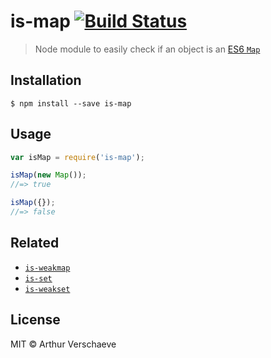 # is-map [![Build Status](https://travis-ci.org/arthurvr/is-map.svg?branch=master)](https://travis-ci.org/arthurvr/is-map)

> Node module to easily check if an object is an [ES6 `Map`](https://developer.mozilla.org/en-US/docs/Web/JavaScript/Reference/Global_Objects/Map)

## Installation

```
$ npm install --save is-map
```

## Usage

```js
var isMap = require('is-map');

isMap(new Map());
//=> true

isMap({});
//=> false
```
## Related

* [`is-weakmap`](https://github.com/arthurvr/is-weakmap)
* [`is-set`](https://github.com/arthurvr/is-set)
* [`is-weakset`](https://github.com/arthurvr/is-weakset)

## License

MIT © Arthur Verschaeve
